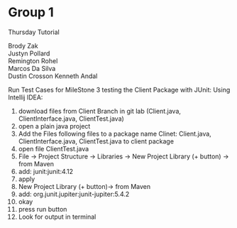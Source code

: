 # Group 1

Thursday Tutorial

Brody Zak  
Justyn Pollard  
Remington Rohel  
Marcos Da Silva  
Dustin Crosson 
Kenneth Andal 



Run Test Cases for MileStone 3 testing the Client Package with JUnit:
Using Intellij IDEA:
1. download files from Client Branch in git lab (Client.java, ClientInterface.java, ClientTest.java)
2. open a plain java project
3. Add the Files following files to a package name Clinet: Client.java, ClientInterface.java, ClientTest.java to client package
4. open file ClientTest.java
5. File -> Project Structure -> Libraries -> New Project Library (+ button) -> from Maven
6. add: junit:junit:4.12
7. apply
8. New Project Library (+ button)-> from Maven
9. add: org.junit.jupiter:junit-jupiter:5.4.2
10. okay
11. press run button
12. Look for output in terminal
